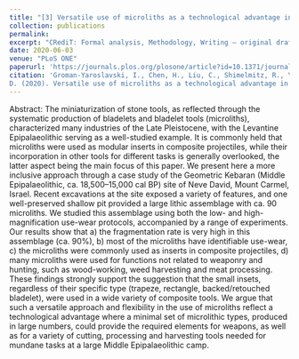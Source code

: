 ```yaml
---
title: "[3] Versatile use of microliths as a technological advantage in the miniaturization of Late Pleistocene toolkits: A case study of Neve David, Israel"
collection: publications
permalink:
excerpt: "CRediT: Formal analysis, Methodology, Writing – original draft, Writing – review & editing"
date: 2020-06-03
venue: "PLoS ONE"
paperurl: 'https://journals.plos.org/plosone/article?id=10.1371/journal.pone.0233340'
citation: 'Groman-Yaroslavski, I., Chen, H., Liu, C., Shimelmitz, R., Yeshurun, R., Liu, J., Yang, X., & Nadel,
D. (2020). Versatile use of microliths as a technological advantage in the miniaturization of Late Pleistocene toolkits: A case study of Neve David, Israel. <i>PLoS ONE</i>, 15(6), e0233340.'
---
```

Abstract: The miniaturization of stone tools, as reflected through the systematic production of bladelets and bladelet tools (microliths), characterized many industries of the Late Pleistocene, with the Levantine Epipalaeolithic serving as a well-studied example. It is commonly held that microliths were used as modular inserts in composite projectiles, while their incorporation in other tools for different tasks is generally overlooked, the latter aspect being the main focus of this paper. We present here a more inclusive approach through a case study of the Geometric Kebaran (Middle Epipalaeolithic, ca. 18,500–15,000 cal BP) site of Neve David, Mount Carmel, Israel. Recent excavations at the site exposed a variety of features, and one well-preserved shallow pit provided a large lithic assemblage with ca. 90 microliths. We studied this assemblage using both the low- and high- magnification use-wear protocols, accompanied by a range of experiments. Our results show that a) the fragmentation rate is very high in this assemblage (ca. 90%), b) most of the microliths have identifiable use-wear, c) the microliths were commonly used as inserts in composite projectiles, d) many microliths were used for functions not related to weaponry and hunting, such as wood-working, weed harvesting and meat processing. These findings strongly support the suggestion that the small insets, regardless of their specific type (trapeze, rectangle, backed/retouched bladelet), were used in a wide variety of composite tools. We argue that such a versatile approach and flexibility in the use of microliths reflect a technological advantage where a minimal set of microlithic types, produced in large numbers, could provide the required elements for weapons, as well as for a variety of cutting, processing and harvesting tools needed for mundane tasks at a large Middle Epipalaeolithic camp.
